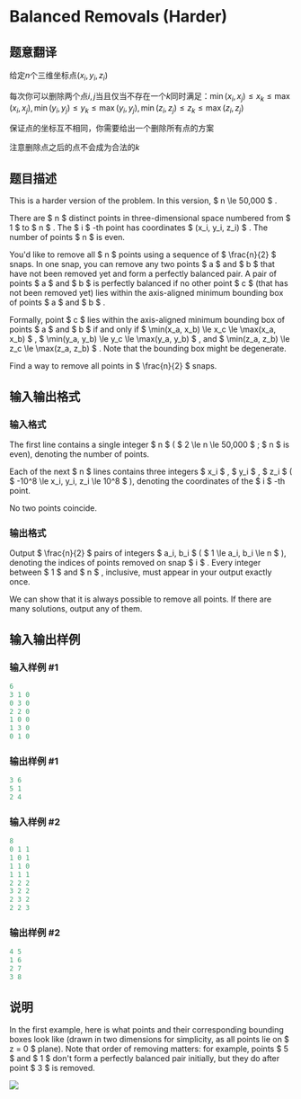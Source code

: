 # Balanced Removals (Harder)

## 题意翻译

给定$n$个三维坐标点$(x_i,y_i,z_i)$

每次你可以删除两个点$i,j$当且仅当不存在一个$k$同时满足：$\min(x_i,x_j)\le x_k\le \max(x_i, x_j),\min(y_i,y_j)\le y_k\le \max(y_i, y_j),\min(z_i,z_j)\le z_k\le \max(z_i, z_j)$

保证点的坐标互不相同，你需要给出一个删除所有点的方案

注意删除点之后的点不会成为合法的$k$

## 题目描述

This is a harder version of the problem. In this version, $ n \le 50\,000 $ .

There are $ n $ distinct points in three-dimensional space numbered from $ 1 $ to $ n $ . The $ i $ -th point has coordinates $ (x_i, y_i, z_i) $ . The number of points $ n $ is even.

You'd like to remove all $ n $ points using a sequence of $ \frac{n}{2} $ snaps. In one snap, you can remove any two points $ a $ and $ b $ that have not been removed yet and form a perfectly balanced pair. A pair of points $ a $ and $ b $ is perfectly balanced if no other point $ c $ (that has not been removed yet) lies within the axis-aligned minimum bounding box of points $ a $ and $ b $ .

Formally, point $ c $ lies within the axis-aligned minimum bounding box of points $ a $ and $ b $ if and only if $ \min(x_a, x_b) \le x_c \le \max(x_a, x_b) $ , $ \min(y_a, y_b) \le y_c \le \max(y_a, y_b) $ , and $ \min(z_a, z_b) \le z_c \le \max(z_a, z_b) $ . Note that the bounding box might be degenerate.

Find a way to remove all points in $ \frac{n}{2} $ snaps.

## 输入输出格式

### 输入格式

The first line contains a single integer $ n $ ( $ 2 \le n \le 50\,000 $ ; $ n $ is even), denoting the number of points.

Each of the next $ n $ lines contains three integers $ x_i $ , $ y_i $ , $ z_i $ ( $ -10^8 \le x_i, y_i, z_i \le 10^8 $ ), denoting the coordinates of the $ i $ -th point.

No two points coincide.

### 输出格式

Output $ \frac{n}{2} $ pairs of integers $ a_i, b_i $ ( $ 1 \le a_i, b_i \le n $ ), denoting the indices of points removed on snap $ i $ . Every integer between $ 1 $ and $ n $ , inclusive, must appear in your output exactly once.

We can show that it is always possible to remove all points. If there are many solutions, output any of them.

## 输入输出样例

### 输入样例 #1

```cpp
6
3 1 0
0 3 0
2 2 0
1 0 0
1 3 0
0 1 0

```
### 输出样例 #1

```cpp
3 6
5 1
2 4

```
### 输入样例 #2

```cpp
8
0 1 1
1 0 1
1 1 0
1 1 1
2 2 2
3 2 2
2 3 2
2 2 3

```
### 输出样例 #2

```cpp
4 5
1 6
2 7
3 8

```
## 说明

In the first example, here is what points and their corresponding bounding boxes look like (drawn in two dimensions for simplicity, as all points lie on $ z = 0 $ plane). Note that order of removing matters: for example, points $ 5 $ and $ 1 $ don't form a perfectly balanced pair initially, but they do after point $ 3 $ is removed.

![](https://cdn.luogu.com.cn/upload/vjudge_pic/CF1237C2/7ad611aa18ed85b1538cfecdeefb390344c16862.png)

